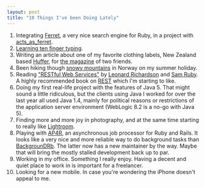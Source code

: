 ```yaml
---
layout: post
title: "10 Things I've been Doing Lately"
---
```

1. Integrating [Ferret](http://ferret.davebalmain.com/trac), a very nice search engine for Ruby, in a project with [acts\_as\_ferret](http://projects.jkraemer.net/acts_as_ferret/wiki).
2. [Learning ten finger typing](http://www.paperplanes.de/archives/2007/7/23/learning_ten_finger_typing/).
3. Writing an article about one of my favorite clothing labels, New Zealand based [Huffer](http://www.huffer.co.nz/), for [the magazine](http://www.rauschmagazin.de/) of two friends.
4. Been hiking though [snowy mountains](http://www.flickr.com/photos/ipom/927272066/) in Norway on my summer holiday.
5. Reading ["RESTful Web Services"](http://www.oreilly.com/catalog/9780596529260/) by [Leonard Richardson](http://www.crummy.com/) and [Sam Ruby](http://intertwingly.net/blog/). A highly recommended book on [REST](http://www.ics.uci.edu/~fielding/pubs/dissertation/top.htm) which I'm starting to like.
6. Doing my first real-life project with the features of Java 5. That might sound a little ridiculous, but the clients using Java I worked for over the last year all used Java 1.4, mainly for political reasons or restrictions of the application server environment (WebLogic 8.2 is a no-go with Java 5).
7. Finding more and more joy in photography, and at the same time starting to really like [Lightroom](http://www.adobe.com/products/photoshoplightroom/).
8. Playing with [AP4R](http://ap4r.rubyforge.org/wiki/wiki.pl?HomePage), an asynchronous job processor for Ruby and Rails. It looks like a very nice and more reliable way to do background tasks than [BackgrounDRb](http://backgroundrb.rubyforge.org/). The latter now has a new maintainer by the way. Maybe that will bring the mostly stalled development back up to par.
9. Working in my office. Something I really enjoy. Having a decent and quiet place to work in is important for a freelancer.
10. Looking for a new mobile. In case you're wondering the iPhone doesn't appeal to me.
